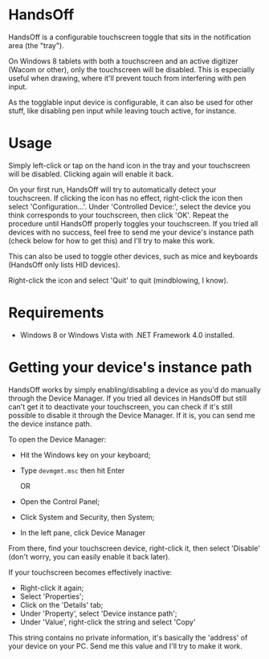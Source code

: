 HandsOff
========

HandsOff is a configurable touchscreen toggle that sits in the notification area (the "tray"). 

On Windows 8 tablets with both a touchscreen and an active digitizer (Wacom or other), only the touchscreen will be disabled. This is especially useful when drawing, where it'll prevent touch from interfering with pen input.

As the togglable input device is configurable, it can also be used for other stuff, like disabling pen input while leaving touch active, for instance.


Usage
=====
Simply left-click or tap on the hand icon in the tray and your touchscreen will be disabled. Clicking again will enable it back.

On your first run, HandsOff will try to automatically detect your touchscreen. If clicking the icon has no effect, right-click the icon then select 'Configuration...'. Under 'Controlled Device:', select the device you think corresponds to your touchscreen, then click 'OK'. Repeat the procedure until HandsOff properly toggles your touchscreen. If you tried all devices with no success, feel free to send me your device's instance path (check below for how to get this) and I'll try to make this work.

This can also be used to toggle other devices, such as mice and keyboards (HandsOff only lists HID devices).

Right-click the icon and select 'Quit' to quit (mindblowing, I know).


Requirements
============
 - Windows 8 or Windows Vista with .NET Framework 4.0 installed.


Getting your device's instance path
===================================
HandsOff works by simply enabling/disabling a device as you'd do manually through the Device Manager. If you tried all devices in HandsOff but still can't get it to deactivate your touchscreen, you can check if it's still possible to disable it through the Device Manager. If it is, you can send me the device instance path.

To open the Device Manager:

- Hit the Windows key on your keyboard;
- Type ```devmgmt.msc``` then hit Enter

  OR
- Open the Control Panel;
- Click System and Security, then System;
- In the left pane, click Device Manager

From there, find your touchscreen device, right-click it, then select 'Disable' (don't worry, you can easily enable it back later). 

If your touchscreen becomes effectively inactive:
 - Right-click it again;
 - Select 'Properties';
 - Click on the 'Details' tab;
 - Under 'Property', select 'Device instance path';
 - Under 'Value', right-click the string and select 'Copy'

This string contains no private information, it's basically the 'address' of your device on your PC. Send me this value and I'll try to make it work.
